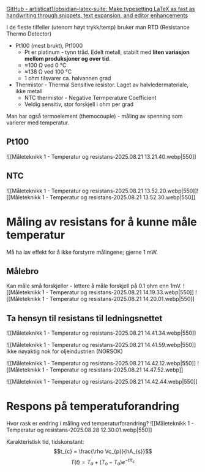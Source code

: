 [GitHub - artisticat1/obsidian-latex-suite: Make typesetting LaTeX as fast as handwriting through snippets, text expansion, and editor enhancements](https://github.com/artisticat1/obsidian-latex-suite?tab=readme-ov-file#cheatsheet)

I de fleste tilfeller (utenom høyt trykk/temp) bruker man RTD (Resistance Thermo Detector)
- Pt100 (mest brukt), Pt1000
	- Pt er platinum - tynn tråd. Edelt metall, stabilt med **liten variasjon mellom produksjoner og over tid**.
	- ≈100 Ω ved 0 °C
	- ≈138 Ω ved 100 °C
	- 1 ohm tilsvarer ca. halvannen grad
- Thermistor - Thermal Sensitive resistor. Laget av halvledermateriale, ikke metall
	- NTC thermistor - Negative Termperature Coefficient
	- Veldig sensitiv, stor forskjell i ohm per grad

Man har også termoelement (themocouple) - måling av spenning som varierer med temperatur.

## Pt100
![[Måleteknikk 1 - Temperatur og resistans-2025.08.21 13.21.40.webp|550]]

## NTC
![[Måleteknikk 1 - Temperatur og resistans-2025.08.21 13.52.20.webp|550]]![[Måleteknikk 1 - Temperatur og resistans-2025.08.21 13.52.30.webp|550]]


# Måling av resistans for å kunne måle temperatur
Må ha lav effekt for å ikke forstyrre målingene; gjerne 1 mW.

## Målebro
Kan måle små forskjeller - lettere å måle forskjell på 0.1 ohm enn 1mV.
![[Måleteknikk 1 - Temperatur og resistans-2025.08.21 14.19.33.webp|550]]
![[Måleteknikk 1 - Temperatur og resistans-2025.08.21 14.20.01.webp|550]]


## Ta hensyn til resistans til ledningsnettet
![[Måleteknikk 1 - Temperatur og resistans-2025.08.21 14.41.34.webp|550]]



![[Måleteknikk 1 - Temperatur og resistans-2025.08.21 14.41.59.webp|550]]
Ikke nøyaktig nok for oljeindustrien (NORSOK)

![[Måleteknikk 1 - Temperatur og resistans-2025.08.21 14.42.12.webp|550]]
![[Måleteknikk 1 - Temperatur og resistans-2025.08.21 14.47.52.webp]]


![[Måleteknikk 1 - Temperatur og resistans-2025.08.21 14.42.44.webp|550]]


# Respons på temperatuforandring
Hvor rask er endring i måling ved temperaturforandring?
![[Måleteknikk 1 - Temperatur og resistans-2025.08.28 12.30.01.webp|550]]

Karakteristisk tid, tidskonstant: $$t_{c} = \frac{\rho Vc_{p}}{hA_{s}}$$
$$
T(t) = T_{a} + (T_{o}-T_{a})e^{-t/t_{c}}
$$

